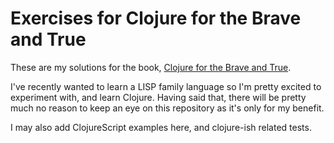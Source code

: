 # Exercises for Clojure for the Brave and True

These are my solutions for the book, [Clojure for the Brave and True](https://www.braveclojure.com/).

I've recently wanted to learn a LISP family language so I'm pretty excited to experiment with, and learn Clojure. Having said that, there will be pretty much no reason to keep an eye on this repository as it's only for my benefit.

I may also add ClojureScript examples here, and clojure-ish related tests.
